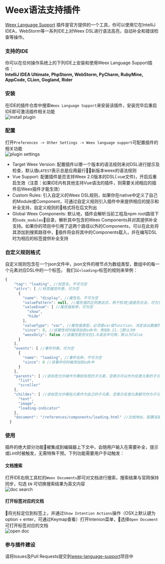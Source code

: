 # Weex语法支持插件 

[Weex Language Support](https://plugins.jetbrains.com/plugin/9189-weex-language-support) 插件是官方提供的一个工具，你可以使用它在IntelliJ IDEA，WebStorm等一系列IDE上对Weex DSL进行语法高亮，自动补全和错误检查等操作。

### 支持的IDE
你可以在任何操作系统上的下列IDE上安装和使用Weex Language Support插件：    
**IntelliJ IDEA Ultimate, PhpStorm,  WebStorm,  PyCharm,  RubyMine,  AppCode,  CLion,  Gogland,  Rider**

### 安装
在IDE的插件仓库中搜索`Weex Language Support`来安装该插件，安装完毕后重启IDE即可激活插件相关功能    
![install plugin](https://img.alicdn.com/tfs/TB1y6nrXwvGK1Jjy0FdXXaxzVXa-1316-462.png)

### 配置
打开`Preferences -> Other Settings -> Weex language support`可配置插件的相关功能    
![plugin settings](https://img.alicdn.com/tfs/TB1FonrXwvGK1Jjy0FgXXX9hFXa-559-244.png)    
- Target Weex Version: 配置插件以哪一个版本的语法规则来对DSL进行提示及检查，默认值`LATEST`表示总是应用最行新版本weex的语法规则
- Vue Support: 配置插件是否支持Weex 2.0版本的DSL(.vue文件)，开启后重启生效（注意：如果IDE内有其他支持Vue语法的插件，则需要关闭相应的插件后Weex插件才能生效）
- Custom Rules: 引入自定义的Weex DSL规则，如果你在native中定义了自己的Module或Component，可通过自定义规则引入插件中来提供相应的提示和补全支持，自定义规则的格式将在后文列出
- Global Weex Components: 默认地，插件会解析当前工程及npm root路径下的`node_modules`目录，解析其中包含的Weex Components并对其提供补全支持。如果你的项目中引用了这两个路径以外的Components，可以在此处将其添加到搜索路径中，插件将会将其中的Components载入，并在编写DSL时为相应的标签提供补全支持

### 自定义规则格式
自定义规则包含在一个json文件中，json文件的根节点为数组类型，数组中的每一个元素对应DSL中的一个标签。
我们以`<loading>`标签的规则来举例：
```js
{
    "tag": "loading", //标签名，不可为空
    "attrs": [ //标签属性列表，可为空
      {
        "name": "display", //属性名，不可为空
        "valuePattern": null, //属性值的正则表达式，用于检测值是否合法，可为空
        "valueEnum": [ //属性值枚举，可为空
          "show",
          "hide"
        ],
        "valueType": "var", //属性值类型，必须是var或function，决定该从数据列表还是函数列表中查找属性值补全的候选值，不可为空
        "since": 0, //该属性何时被添加到sdk中，例如0.11，默认为0
        "weexOnly": false //该属性是否仅在1.0语法中可用，默认为false
      }
    ],
    "events": [ //事件列表。可为空
      {
        "name": "loading", //事件名称，不可为空
        "since": 0 //该事件何时被添加到sdk中
      }
    ],
    "parents": [ //该标签允许被作为哪些标签的子元素，空表示可以作为任意元素的子元素
      "list",
      "scroller"
    ],
    "childes": [ //该标签允许哪些元素作为自己的子元素，空表示任意元素都可作为子元素
      "text",
      "image",
      "loading-indicator"
    ],
    "document": "/references/components/loading.html" //文档地址，配置该属性之后可在编辑界面中对应的标签上直接打开文档
  }
```    

### 使用
插件的绝大部分功能被集成到编辑器上下文中，会随用户输入在需要补全，提示或Lint时被触发，无需特殊干预。下列功能需要用户手动触发：
#### 文档搜索
打开IDE右侧工具栏的`Weex Documents`即可对文档进行搜索，搜索结果与官网保持同步，勾选 `EN` 可切换搜索结果为英文内容    
![doc search](https://img.alicdn.com/tfs/TB1ihvDXE6FK1Jjy0FoXXXHqVXa-360-430.png)

#### 打开标签对应的文档
将光标定位到标签上，并通过`Show Intention Actions`操作（OSX上默认键为 option + enter，可通过Keymap查看）打开Intenion菜单，选择`Open Document`可打开标签对应的文档    
![open doc](https://img.alicdn.com/tfs/TB1LeLDXDzGK1JjSspjXXcHWXXa-416-86.png)

### 参与插件建设
请将Issues及Pull Requests提交到[weex-language-support](https://github.com/misakuo/weex-language-support)项目中